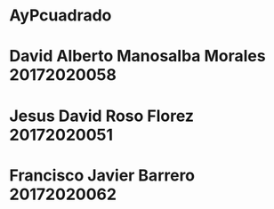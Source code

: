 # AyPcuadrado
# David Alberto Manosalba Morales 20172020058
# Jesus David Roso Florez 20172020051
# Francisco Javier Barrero 20172020062
